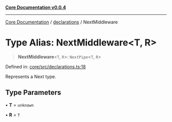 [**Core Documentation v0.0.4**](../../README.md)

***

[Core Documentation](../../modules.md) / [declarations](../README.md) / NextMiddleware

# Type Alias: NextMiddleware\<T, R\>

> **NextMiddleware**\<`T`, `R`\>: `NextPipe`\<`T`, `R`\>

Defined in: [core/src/declarations.ts:18](https://github.com/stonemjs/core/blob/e4675fc5d1a8e120fdb4d54e226a2496fdda3681/src/declarations.ts#L18)

Represents a Next type.

## Type Parameters

• **T** = `unknown`

• **R** = `T`
